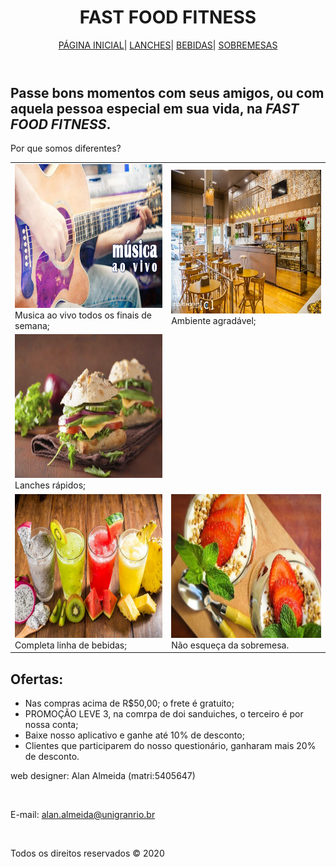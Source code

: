 <!DOCTYPE html>
<html lang="pt-BR">

<head>
    <meta charset="UTF-8">
    <meta name="viewport" content="width=device-width, initial-scale=1.0">
    <title>FAST FOOD FITNESS</title>
    <link rel="stylesheet" href="estilo.css">
</head>
<style>
    body {
        background-image: url('IMG/FUNDO.JPEG');
        background-attachment: fixed;
        background-size: cover;
        background-repeat: no-repeat;
        width: 100%;
        height: 100%;
    }
</style>
<body>
    <header>
        <h1> FAST FOOD FITNESS</h1>
        <nav>
            <a href="index.html">PÁGINA INICIAL</a>|
            <a href="LANCHES.HTML">LANCHES</a>|
            <a href="BEBIDAS.HTML">BEBIDAS</a>|
            <a href="SOBREMESAS.HTML">SOBREMESAS</a>
        </nav>
    </header>
    <section>
        <div id="txti">
            <h1>Passe bons momentos com seus amigos, ou com aquela pessoa especial em sua vida, na
                <EM><strong>FAST FOOD FITNESS</strong></EM>.</h1>
        </div>
        <div id="txtc">
            <p>Por que somos diferentes?</p>
            <table>
                <tr>
                    <td><img src="img/AOVIVO.jpg" WIDTH=300 HEIGHT=230 class="imgi"><br>Musica ao vivo todos os finais de semana;</td>
                    <td><img src="img/AMBI.jpg" WIDTH=300 HEIGHT=230 class="imgi"><br> Ambiente agradável;</td>
                </tr>
                <tr>
                    <td><img src="img/SANDU.jpg" WIDTH=300 HEIGHT=230 class="imgi"><br>Lanches rápidos;</td>
                </tr>
                <tr>
                    <td><img src="img/BEBID.jpg" WIDTH=300 HEIGHT=230 class="imgi"><br>Completa linha de bebidas;</td>
                    <td><img src="img/SOBRE.webp" WIDTH=300 HEIGHT=230 class="imgi"><br>Não esqueça da sobremesa.</td>
                </tr>
            </table>
        </div>
        <div id="txtf">
            <h1>Ofertas:</h1>
            <UL>
                <LI>Nas compras acima de R$50,00; o frete é gratuito;</LI>
                <LI>PROMOÇÃO LEVE 3, na comrpa de doi sanduiches, o terceiro é por nossa conta;</LI>
                <LI>Baixe nosso aplicativo e ganhe até 10% de desconto;</LI>
                <li>Clientes que participarem do nosso questionário, ganharam mais 20% de desconto.</li>
            </UL>
        </div>
    </section>
    <footer>
        <p>web designer: Alan Almeida (matri:5405647)</p><br>
        <p>E-mail: <a href="mailto:alan.almeida@unigranrio.br"> alan.almeida@unigranrio.br</a></p><br>
        <p>Todos os direitos reservados &copy 2020</p>
    </footer>
    <script src="script.js"></script>
</body>

</html>
